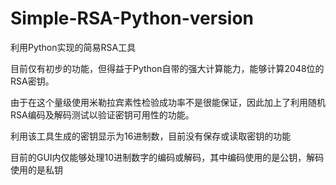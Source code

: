 # Simple-RSA-Python-version
利用Python实现的简易RSA工具

目前仅有初步的功能，但得益于Python自带的强大计算能力，能够计算2048位的RSA密钥。

由于在这个量级使用米勒拉宾素性检验成功率不是很能保证，因此加上了利用随机RSA编码及解码测试以验证密钥可用性的功能。

利用该工具生成的密钥显示为16进制数，目前没有保存或读取密钥的功能

目前的GUI内仅能够处理10进制数字的编码或解码，其中编码使用的是公钥，解码使用的是私钥
